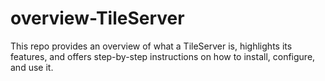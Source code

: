 # overview-TileServer
This repo provides an overview of what a TileServer is, highlights its features, and offers step-by-step instructions on how to install, configure, and use it.
